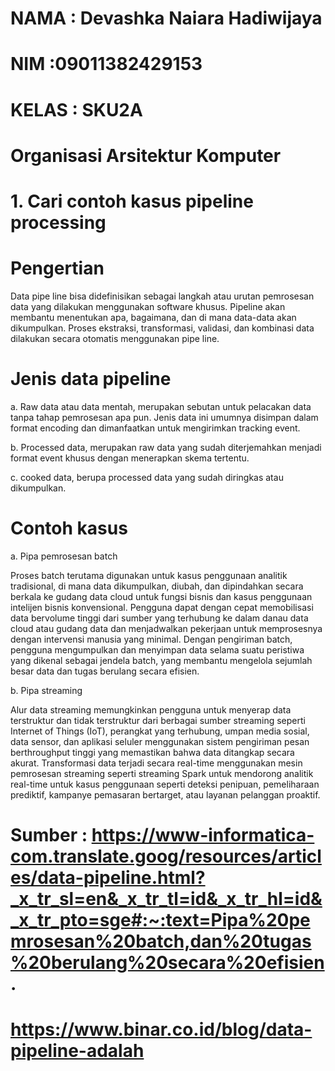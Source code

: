 # NAMA : Devashka Naiara Hadiwijaya
# NIM :09011382429153
# KELAS : SKU2A

# Organisasi Arsitektur Komputer

# 1. Cari contoh kasus pipeline processing


 # Pengertian
 Data pipe line bisa didefinisikan sebagai langkah atau urutan pemrosesan data yang dilakukan menggunakan software khusus.
 Pipeline akan membantu menentukan apa, bagaimana, dan di mana data-data akan dikumpulkan. Proses ekstraksi, transformasi, validasi, dan kombinasi data dilakukan secara otomatis menggunakan pipe line. 

# Jenis data pipeline
a. Raw data atau data mentah, merupakan sebutan untuk pelacakan data tanpa tahap pemrosesan apa pun. Jenis data ini umumnya disimpan dalam format encoding dan dimanfaatkan untuk mengirimkan tracking event.

b. Processed data, merupakan raw data yang sudah diterjemahkan menjadi format event khusus dengan menerapkan skema tertentu.

c. cooked data, berupa processed data yang sudah diringkas atau dikumpulkan.


# Contoh kasus

a. Pipa pemrosesan batch

 Proses batch terutama digunakan untuk kasus penggunaan analitik tradisional, di mana data dikumpulkan, diubah, dan dipindahkan secara berkala ke gudang data cloud untuk fungsi bisnis dan kasus penggunaan 
intelijen bisnis konvensional. Pengguna dapat dengan cepat memobilisasi data bervolume tinggi dari sumber yang terhubung ke dalam danau data cloud atau gudang data dan menjadwalkan 
pekerjaan untuk memprosesnya dengan intervensi manusia yang minimal. Dengan pengiriman batch, pengguna mengumpulkan dan menyimpan data selama suatu peristiwa yang dikenal sebagai jendela batch,
yang membantu mengelola sejumlah besar data dan tugas berulang secara efisien.

 b. Pipa streaming

Alur data streaming memungkinkan pengguna untuk menyerap data terstruktur dan tidak terstruktur dari berbagai sumber streaming seperti 
Internet of Things (IoT), perangkat yang terhubung, umpan media sosial, data sensor, dan aplikasi seluler menggunakan sistem pengiriman pesan berthroughput tinggi yang memastikan bahwa data 
ditangkap secara akurat. Transformasi data terjadi secara real-time menggunakan mesin pemrosesan streaming seperti streaming Spark untuk mendorong analitik real-time untuk kasus 
penggunaan seperti deteksi penipuan, pemeliharaan prediktif, kampanye pemasaran bertarget, atau layanan pelanggan proaktif.



# Sumber : https://www-informatica-com.translate.goog/resources/articles/data-pipeline.html?_x_tr_sl=en&_x_tr_tl=id&_x_tr_hl=id&_x_tr_pto=sge#:~:text=Pipa%20pemrosesan%20batch,dan%20tugas%20berulang%20secara%20efisien.
 
#          https://www.binar.co.id/blog/data-pipeline-adalah


